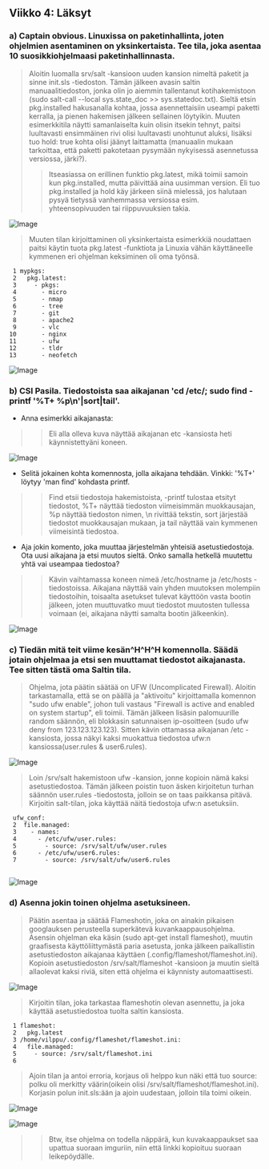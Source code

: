## Viikko 4: Läksyt

### a) Captain obvious. Linuxissa on paketinhallinta, joten ohjelmien asentaminen on yksinkertaista. Tee tila, joka asentaa 10 suosikkiohjelmaasi paketinhallinnasta.

> Aloitin luomalla srv/salt -kansioon uuden kansion nimeltä paketit ja sinne init.sls -tiedoston. Tämän jälkeen avasin saltin manuaalitiedoston, jonka olin jo aiemmin tallentanut kotihakemistoon (sudo salt-call --local sys.state_doc >> sys.statedoc.txt). Sieltä etsin pkg.installed hakusanalla kohtaa, jossa asennettaisiin useampi paketti kerralla, ja pienen hakemisen jälkeen sellainen löytyikin. Muuten esimerkkitila näytti samanlaiselta kuin olisin itsekin tehnyt, paitsi luultavasti ensimmäinen rivi olisi luultavasti unohtunut aluksi, lisäksi tuo hold: true kohta olisi jäänyt laittamatta (manuaalin mukaan tarkoittaa, että paketti pakotetaan pysymään nykyisessä asennetussa versiossa, järki?).
>>Itseasiassa on erillinen funktio pkg.latest, mikä toimii samoin kun pkg.installed, mutta päivittää aina uusimman version. Eli tuo pkg.installed ja hold käy järkeen siinä mielessä, jos halutaan pysyä tietyssä vanhemmassa versiossa esim. yhteensopivuuden tai riippuvuuksien takia.

![Image](https://i.imgur.com/lkQXnjY.png)

> Muuten tilan kirjoittaminen oli yksinkertaista esimerkkiä noudattaen paitsi käytin tuota pkg.latest -funktiota ja Linuxia vähän käyttäneelle kymmenen eri ohjelman keksiminen oli oma työnsä.
``` 
 1 mypkgs:
 2   pkg.latest:
 3     - pkgs:
 4       - micro
 5       - nmap
 6       - tree
 7       - git
 8       - apache2
 9       - vlc
10       - nginx
11       - ufw
12       - tldr
13       - neofetch
```

![Image](https://i.imgur.com/PsBStVo.png)
### b) CSI Pasila. Tiedostoista saa aikajanan 'cd /etc/; sudo find -printf '%T+ %p\n'|sort|tail'.

* Anna esimerkki aikajanasta: 
>> Eli alla olleva kuva näyttää aikajanan etc -kansiosta heti käynnistettyäni koneen.

![Image](https://i.imgur.com/BlpNpiN.png)

* Selitä jokainen kohta komennosta, jolla aikajana tehdään. Vinkki: '%T+' löytyy 'man find' kohdasta printf.

>> Find etsii tiedostoja hakemistoista, -printf tulostaa etsityt tiedostot, %T+ näyttää tiedoston viimeisimmän muokkausajan, %p näyttää tiedoston nimen, \n rivittää tekstin, sort järjestää tiedostot muokkausajan mukaan, ja tail näyttää vain kymmenen viimeisintä tiedostoa.

* Aja jokin komento, joka muuttaa järjestelmän yhteisiä asetustiedostoja. Ota uusi aikajana ja etsi muutos sieltä. Onko samalla hetkellä muutettu yhtä vai useampaa tiedostoa?

>> Kävin vaihtamassa koneen nimeä /etc/hostname ja /etc/hosts -tiedostoissa. Aikajana näyttää vain yhden muutoksen molempiin tiedostoihin, toisaalta asetukset tulevat käyttöön vasta bootin jälkeen, joten muuttuvatko muut tiedostot muutosten tullessa voimaan (ei, aikajana näytti samalta bootin jälkeenkin).

![Image](https://i.imgur.com/cKNPkAF.png)

### c)  Tiedän mitä teit viime kesän^H^H^H komennolla. Säädä jotain ohjelmaa ja etsi sen muuttamat tiedostot aikajanasta. Tee sitten tästä oma Saltin tila.
> Ohjelma, jota päätin säätää on UFW (Uncomplicated Firewall). Aloitin tarkastamalla, että se on päällä ja "aktivoitu" kirjoittamalla komennon "sudo ufw enable", johon tuli vastaus "Firewall is active and enabled on system startup", eli toimii. Tämän jälkeen lisäsin palomuurille random säännön, eli blokkasin satunnaisen ip-osoitteen (sudo ufw deny from 123.123.123.123). Sitten kävin ottamassa aikajanan /etc -kansiosta, jossa näkyi kaksi muokattua tiedostoa ufw:n kansiossa(user.rules & user6.rules).

![Image](https://i.imgur.com/)
> Loin /srv/salt hakemistoon ufw -kansion, jonne kopioin nämä kaksi asetustiedostoa. Tämän jälkeen poistin tuon äsken kirjoitetun turhan säännön user.rules -tiedostosta, jolloin se on taas paikkansa pitävä. Kirjoitin salt-tilan, joka käyttää näitä tiedostoja ufw:n asetuksiin.
```
 ufw_conf:
 2  file.managed:
 3    - names:
 4      - /etc/ufw/user.rules:
 5        - source: /srv/salt/ufw/user.rules
 6      - /etc/ufw/user6.rules:
 7        - source: /srv/salt/ufw/user6.rules


```
![Image](https://i.imgur.com/4fJX5W9.png)
### d)  Asenna jokin toinen ohjelma asetuksineen.

> Päätin asentaa ja säätää Flameshotin, joka on ainakin pikaisen googlauksen perusteella superkätevä kuvankaappausohjelma. Asensin ohjelman eka käsin (sudo apt-get install flameshot), muutin graafisesta käyttöliittymästä paria asetusta, jonka jälkeen paikallistin asetustiedoston aikajanaa käyttäen (.config/flameshot/flameshot.ini). Kopioin asetustiedoston /srv/salt/flameshot -kansioon ja  muutin sieltä allaolevat kaksi riviä, siten että ohjelma ei käynnisty automaattisesti.

![Image](https://i.imgur.com/nDkcuxq.png)
> Kirjoitin tilan, joka tarkastaa flameshotin olevan asennettu, ja joka käyttää asetustiedostoa tuolta saltin kansiosta.
``` 
 1 flameshot:
 2   pkg.latest
 3 /home/vilppu/.config/flameshot/flameshot.ini:
 4   file.managed:
 5     - source: /srv/salt/flameshot.ini
 6

```
>  Ajoin tilan ja antoi erroria, korjaus oli helppo kun näki että tuo source: polku oli merkitty väärin(oikein olisi /srv/salt/flameshot/flameshot.ini). Korjasin polun init.sls:ään ja ajoin uudestaan, jolloin tila toimi oikein.

![Image](https://i.imgur.com/mn1e02N.png)

![Image](https://i.imgur.com/Y1b3Vpk.png)

>>  Btw, itse ohjelma on todella näppärä, kun kuvakaappaukset saa  upattua suoraan imguriin, niin että linkki kopioituu suoraan leikepöydälle.
